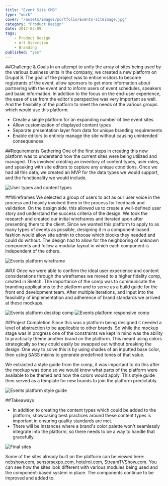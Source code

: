 ```yaml
---
title: "Event Site CMS"
type: "work"
cover: "/assets/images/portfolio/Events-siteimage.jpg"
category: "Product Design"
date: 2017-03-09
tags:
    - Product Design
    - Art Direction
    - Branding
published: "yes"
---
```

##Challenge & Goals
In an attempt to unify the array of sites being used by the various business units in the company, we created a new platform on Drupal 8. The goal of the project was to entice visitors to become registrants of the event, allow sponsors to get more information about partnering with the event and to inform users of event schedules, speakers and basic information. In addition to the focus on the end-user experience, the ease of use from the editor's perspective was very important as well. And the flexibility of the platform to meet the needs of the various groups which would use this platform. 
- Create a single platform for an expanding number of live event sites
- Allow customization of displayed content types
- Separate presentation layer from data for unique branding requirements
- Enable editors to entirely manage the site without causing unintended consequences

##Requirements Gathering
One of the first steps in creating this new platform was to understand how the current sites were being utilized and managed. This involved creating an inventory of content types, user roles, and speaking with site editors to capture any unique conditions. Once we had all this data, we created an MVP for the data types we would support, and the functionality we would include. 

![User types and content types](/assets/images/portfolio/Events-usercontent.jpg)

##Wireframes
We selected a group of users to act as our user voice in the process and heavily involved them in the process for feedback and validation. On the design side, this allowed us to create a well-defined user story and understand the success criteria of the design. We took the research and created our initial wireframes and iterated upon after presenting them to the client. Since we wanted this platform to apply to as many types of events as possible, designing it in a component-based fashion would allow site admin to choose which blocks they needed and could do without. The design had to allow for the neighboring of unknown components and follow a modular layout in which each component is independent of the others.

![Events platform wireframe](/assets/images/portfolio/Events-wireframe.jpg)

##UI
Once we were able to confirm the ideal user experience and content considerations through the wireframes we moved to a higher fidelity comp, created in Sketch. The importance of the comp was to communicate the branding applications to the platform and to serve as a build guide for the front end development team. After multiple iterations, and input into the feasibility of implementation and adherence of brand standards we arrived at these mockups. 

![Events platform desktop comp](/assets/images/portfolio/Events-desktop-1489093977.jpg)
![Events platform responsive comp](/assets/images/portfolio/Events-responsive.jpg)

##Project Completion
Since this was a platform being designed it needed a level of abstraction to be applicable to other brands. So while the mockup stage was in progress one of the constraints we kept in mind was the ability to practically theme another brand on the platform. This meant using colors strategically so they could easily be swapped out without breaking the design. One way to solve this is by using shades of an inputted base color, then using SASS mixins to generate predefined tones of that value. 

We extracted a style guide from the comp, it was important to do this after the mockup was done so we would know what parts of the platform were available to be themed and how the colors would apply. This style guide then served as a template for new brands to join the platform predictably. 

![Events platform style guide](/assets/images/portfolio/Events-styleguide.jpg)

##Takeaways

- In addition to creating the content types which could be added to the platform, showcasing best practices around these content types is important in ensuring quality standards are met.
- There will be instances where a brand's color palette won't seamlessly integrate into the platform, so there needs to be a way to handle that gracefully.

![Final sites](/assets/images/portfolio/Events-finalsites.jpg)

Some of the sites already built on the platform can be viewed here: [ncbshow.com](http://www.ncbshow.com/), [sensorsexpo.com](http://www.sensorsexpo.com/), [hotelroi.com](http://www.hotelroi.com/), [StreamTVShow.com](https://www.streamtvshow.com/). You can see how the sites look different with various modules being used and the component-based system in place. The components continue to be improved and added to.